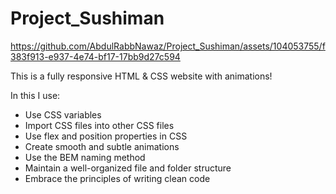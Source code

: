 # Project_Sushiman


https://github.com/AbdulRabbNawaz/Project_Sushiman/assets/104053755/f383f913-e937-4e74-bf17-17bb9d27c594

This is a fully responsive HTML & CSS website with animations!

In this I use:

* Use CSS variables
* Import CSS files into other CSS files
* Use flex and position properties in CSS
* Create smooth and subtle animations
* Use the BEM naming method
* Maintain a well-organized file and folder structure
* Embrace the principles of writing clean code
